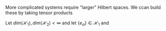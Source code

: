 More complicated systems require "larger" Hilbert spaces. We ccan build these by taking tensor products

Let $dim(\mathcal{H}_{1}),dim(\mathcal{H}_{2})<\infty$ and let $\{ e_{\alpha} \}\in \mathcal{H}_{1}$ and 